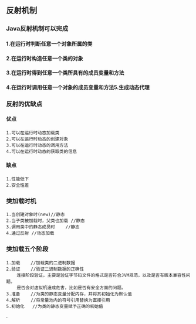 ## 反射机制
### Java反射机制可以完成
#### 1.在运行时判断任意一个对象所属的类
#### 2.在运行时构造任意一个类的对象
#### 3.在运行时得到任意一个类所具有的成员变量和方法
#### 4.在运行时调用任意一个对象的成员变量和方法5.生成动态代理

### 反射的优缺点
#### 优点
    1.可以在运行时动态加载类
    2.可以在运行时动态的创建对象
    3.可以在运行时动态的调用方法
    4.可以在运行时动态的获取类的信息
#### 缺点
    1.性能低下
    2.安全性差
### 类加载时机
    1.当创建对象时(new)//静态
    2.当子类被加载时，父类也加载 //静态
    3.调用类中的静态成员时    //静态
    4.通过反射 //动态加载
### 类加载五个阶段
    1.加载    //加载类的二进制数据
    2.验证    //验证二进制数据的正确性
        连接阶段验证，主要是验证字节码文件的格式是否符合JVM规范，以及是否有版本兼容性问题。
        是否会对虚拟机造成危害，比如是否有安全方面的问题。
    3.准备    //为类的静态变量分配内存，并将其初始化为默认值
    4.解析    //将常量池内的符号引用替换为直接引用
    5.初始化   //为类的静态变量赋予正确的初始值
·
    

